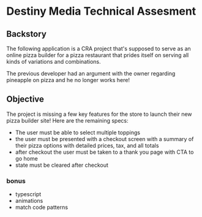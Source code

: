 # Destiny Media Technical Assesment

## Backstory

The following application is a CRA project that's supposed to serve as an online pizza builder for a pizza restaurant that prides
itself on serving all kinds of variations and combinations.

The previous developer had an argument with the owner regarding pineapple on pizza and he no longer works here!

## Objective

The project is missing a few key features for the store to launch their new pizza builder site! Here are the remaining specs:

- The user must be able to select multiple toppings
- the user must be presented with a checkout screen with a summary of their pizza options with detailed prices, tax, and all totals
- after checkout the user must be taken to a thank you page with CTA to go home
- state must be cleared after checkout

### bonus

- typescript
- animations
- match code patterns